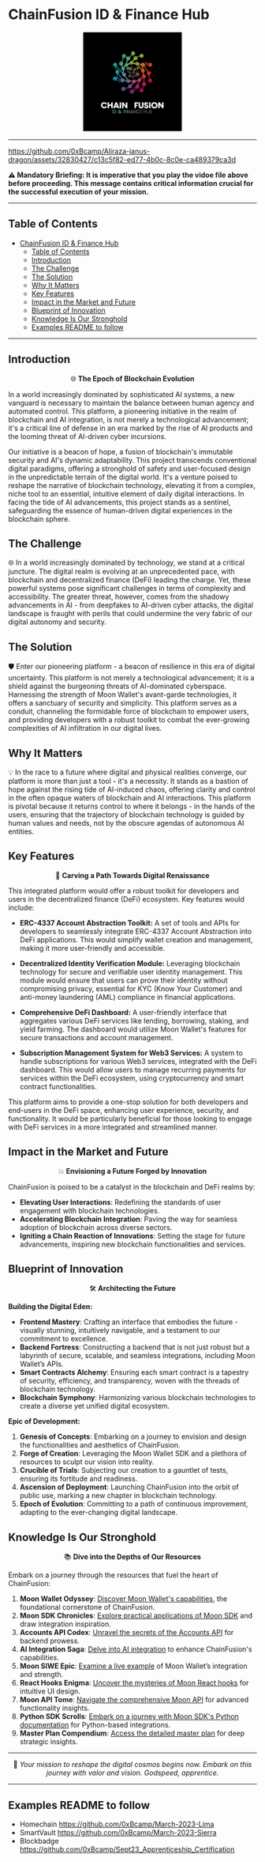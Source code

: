 # ChainFusion ID & Finance Hub

<div align="center">
    <img src="./public/logo.jpg" alt="ChainFusion Logo" style="width: 200px;">
</div>

---



https://github.com/0xBcamp/Aliraza-janus-dragon/assets/32830427/c13c5f82-ed77-4b0c-8c0e-ca489379ca3d



**⚠️ Mandatory Briefing: It is imperative that you play the vidoe file above before proceeding. This message contains critical information crucial for the successful execution of your mission.**

---

## Table of Contents

- [ChainFusion ID \& Finance Hub](#chainfusion-id--finance-hub)
  - [Table of Contents](#table-of-contents)
  - [Introduction](#introduction)
  - [The Challenge](#the-challenge)
  - [The Solution](#the-solution)
  - [Why It Matters](#why-it-matters)
  - [Key Features](#key-features)
  - [Impact in the Market and Future](#impact-in-the-market-and-future)
  - [Blueprint of Innovation](#blueprint-of-innovation)
  - [Knowledge Is Our Stronghold](#knowledge-is-our-stronghold)
  - [Examples README to follow](#examples-readme-to-follow)

---

## Introduction

<div align="center">
    🌐 <b>The Epoch of Blockchain Evolution</b>
</div>

In a world increasingly dominated by sophisticated AI systems, a new vanguard is necessary to maintain the balance between human agency and automated control. This platform, a pioneering initiative in the realm of blockchain and AI integration, is not merely a technological advancement; it's a critical line of defense in an era marked by the rise of AI products and the looming threat of AI-driven cyber incursions.

Our initiative is a beacon of hope, a fusion of blockchain's immutable security and AI's dynamic adaptability. This project transcends conventional digital paradigms, offering a stronghold of safety and user-focused design in the unpredictable terrain of the digital world. It's a venture poised to reshape the narrative of blockchain technology, elevating it from a complex, niche tool to an essential, intuitive element of daily digital interactions. In facing the tide of AI advancements, this project stands as a sentinel, safeguarding the essence of human-driven digital experiences in the blockchain sphere.

## The Challenge

🌐 In a world increasingly dominated by technology, we stand at a critical juncture. The digital realm is evolving at an unprecedented pace, with blockchain and decentralized finance (DeFi) leading the charge. Yet, these powerful systems pose significant challenges in terms of complexity and accessibility. The greater threat, however, comes from the shadowy advancements in AI - from deepfakes to AI-driven cyber attacks, the digital landscape is fraught with perils that could undermine the very fabric of our digital autonomy and security.

## The Solution

🛡️ Enter our pioneering platform - a beacon of resilience in this era of digital uncertainty. This platform is not merely a technological advancement; it is a shield against the burgeoning threats of AI-dominated cyberspace. Harnessing the strength of Moon Wallet's avant-garde technologies, it offers a sanctuary of security and simplicity. This platform serves as a conduit, channeling the formidable force of blockchain to empower users, and providing developers with a robust toolkit to combat the ever-growing complexities of AI infiltration in our digital lives.

## Why It Matters

💡 In the race to a future where digital and physical realities converge, our platform is more than just a tool - it's a necessity. It stands as a bastion of hope against the rising tide of AI-induced chaos, offering clarity and control in the often opaque waters of blockchain and AI interactions. This platform is pivotal because it returns control to where it belongs - in the hands of the users, ensuring that the trajectory of blockchain technology is guided by human values and needs, not by the obscure agendas of autonomous AI entities.

## Key Features

<div align="center">
    🎯 <b>Carving a Path Towards Digital Renaissance</b>
</div>

This integrated platform would offer a robust toolkit for developers and users in the decentralized finance (DeFi) ecosystem. Key features would include:

- **ERC-4337 Account Abstraction Toolkit:** A set of tools and APIs for developers to seamlessly integrate ERC-4337 Account Abstraction into DeFi applications. This would simplify wallet creation and management, making it more user-friendly and accessible.

- **Decentralized Identity Verification Module:** Leveraging blockchain technology for secure and verifiable user identity management. This module would ensure that users can prove their identity without compromising privacy, essential for KYC (Know Your Customer) and anti-money laundering (AML) compliance in financial applications.

- **Comprehensive DeFi Dashboard:** A user-friendly interface that aggregates various DeFi services like lending, borrowing, staking, and yield farming. The dashboard would utilize Moon Wallet's features for secure transactions and account management.

- **Subscription Management System for Web3 Services:** A system to handle subscriptions for various Web3 services, integrated with the DeFi dashboard. This would allow users to manage recurring payments for services within the DeFi ecosystem, using cryptocurrency and smart contract functionalities.

This platform aims to provide a one-stop solution for both developers and end-users in the DeFi space, enhancing user experience, security, and functionality. It would be particularly beneficial for those looking to engage with DeFi services in a more integrated and streamlined manner.

## Impact in the Market and Future

<div align="center">
    💥 <b>Envisioning a Future Forged by Innovation</b>
</div>

ChainFusion is poised to be a catalyst in the blockchain and DeFi realms by:

- **Elevating User Interactions**: Redefining the standards of user engagement with blockchain technologies.
- **Accelerating Blockchain Integration**: Paving the way for seamless adoption of blockchain across diverse sectors.
- **Igniting a Chain Reaction of Innovations**: Setting the stage for future advancements, inspiring new blockchain functionalities and services.

## Blueprint of Innovation

<div align="center">
    🛠 <b>Architecting the Future</b>
</div>

**Building the Digital Eden:**
- **Frontend Mastery**: Crafting an interface that embodies the future - visually stunning, intuitively navigable, and a testament to our commitment to excellence.
- **Backend Fortress**: Constructing a backend that is not just robust but a labyrinth of secure, scalable, and seamless integrations, including Moon Wallet’s APIs.
- **Smart Contracts Alchemy**: Ensuring each smart contract is a tapestry of security, efficiency, and transparency, woven with the threads of blockchain technology.
- **Blockchain Symphony**: Harmonizing various blockchain technologies to create a diverse yet unified digital ecosystem.

**Epic of Development:**
1. **Genesis of Concepts**: Embarking on a journey to envision and design the functionalities and aesthetics of ChainFusion.
2. **Forge of Creation**: Leveraging the Moon Wallet SDK and a plethora of resources to sculpt our vision into reality.
3. **Crucible of Trials**: Subjecting our creation to a gauntlet of tests, ensuring its fortitude and readiness.
4. **Ascension of Deployment**: Launching ChainFusion into the orbit of public use, marking a new chapter in blockchain technology.
5. **Epoch of Evolution**: Committing to a path of continuous improvement, adapting to the ever-changing digital landscape.

## Knowledge Is Our Stronghold

<div align="center">
    📚 <b>Dive into the Depths of Our Resources</b>
</div>

Embark on a journey through the resources that fuel the heart of ChainFusion:

1. **Moon Wallet Odyssey**: [Discover Moon Wallet's capabilities](https://usemoon.ai/), the foundational cornerstone of ChainFusion.
2. **Moon SDK Chronicles**: [Explore practical applications of Moon SDK](https://github.com/moon-up/moon-sdk/tree/main/examples/moon-siwe-sdk-example) and draw integration inspiration.
3. **Accounts API Codex**: [Unravel the secrets of the Accounts API](https://github.com/moon-up/moon-sdk-python/blob/main/docs/AccountsApi.md) for backend prowess.
4. **AI Integration Saga**: [Delve into AI integration](https://python.langchain.com/docs/integrations/tools/chatgpt_plugins) to enhance ChainFusion's capabilities.
5. **Moon SIWE Epic**: [Examine a live example](https://github.com/ewhal/moon-siwe-example/blob/main/web/src/index.js) of Moon Wallet’s integration and strength.
6. **React Hooks Enigma**: [Uncover the mysteries of Moon React hooks](https://github.com/moon-up/moon-sdk/blob/main/packages/moon-react/src/hooks/useMoon.ts) for intuitive UI design.
7. **Moon API Tome**: [Navigate the comprehensive Moon API](https://docs.usemoon.ai/api) for advanced functionality insights.
8. **Python SDK Scrolls**: [Embark on a journey with Moon SDK's Python documentation](https://github.com/moon-up/moon-sdk-python/tree/main/docs) for Python-based integrations.
9. **Master Plan Compendium**: [Access the detailed master plan](https://docs.google.com/document/d/1Muqq1OAqLg6gQ6A1pycl0cTqAu4x08INJrXFW5Mn9v4/edit) for deep strategic insights.

---

<div align="center">
    🚀 <i>Your mission to reshape the digital cosmos begins now. Embark on this journey with valor and vision. Godspeed, apprentice.</i>
</div>

---


## Examples README to follow
- Homechain https://github.com/0xBcamp/March-2023-Lima
- SmartVault https://github.com/0xBcamp/March-2023-Sierra
- Blockbadge https://github.com/0xBcamp/Sept23_Apprenticeship_Certification
